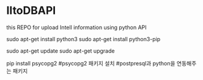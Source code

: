 # IItoDBAPI
this REPO for upload Intell information using python API

sudo apt-get install python3
sudo apt-get install python3-pip

sudo apt-get update
sudo apt-get upgrade

pip install psycopg2
#psycopg2 패키지 설치
#postpresql과 python을 연동해주는 패키지

